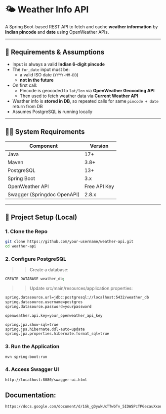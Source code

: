 # 🌤️ Weather Info API

A Spring Boot-based REST API to fetch and cache **weather information** by **Indian pincode** and **date** using OpenWeather APIs.

---

## 🧾 Requirements & Assumptions

- Input is always a valid **Indian 6-digit pincode**
- The `for_date` input must be:
  - a valid ISO date (`YYYY-MM-DD`)
  - **not in the future**
- On first call:
  - Pincode is geocoded to `lat/lon` via **OpenWeather Geocoding API**
  - Then used to fetch weather data via **Current Weather API**
- Weather info is **stored in DB**, so repeated calls for same `pincode + date` return from DB
- Assumes PostgreSQL is running locally

---

## 🧑‍💻 System Requirements

| Component         | Version            |
|------------------|--------------------|
| Java             | 17+                |
| Maven            | 3.8+               |
| PostgreSQL       | 13+                |
| Spring Boot      | 3.x                |
| OpenWeather API  | Free API Key       |
| Swagger (Springdoc OpenAPI) | 2.8.x   |

---

## 🚀 Project Setup (Local)

### 1. Clone the Repo

```bash
git clone https://github.com/your-username/weather-api.git
cd weather-api
```

### 2. Configure PostgreSQL

>> Create a database:
```bash
CREATE DATABASE weather_db;
```

>> Update src/main/resources/application.properties:
```bash
spring.datasource.url=jdbc:postgresql://localhost:5432/weather_db
spring.datasource.username=postgres
spring.datasource.password=yourpassword

openweather.api.key=your_openweather_api_key

spring.jpa.show-sql=true
spring.jpa.hibernate.ddl-auto=update
spring.jpa.properties.hibernate.format_sql=true

```

### 3. Run the Application

```bash
mvn spring-boot:run
```

### 4. Access Swagger UI

```bash
http://localhost:8080/swagger-ui.html
```

## Documentation:
```bash
https://docs.google.com/document/d/1Gk_gDywkUxTTwbTv_5IDWSPcTPGecauXxouTKKbAR9o/edit?usp=sharing
```
